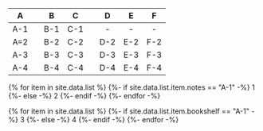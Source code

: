 |  A  |     |  B  |  C  |     |  D  |  E  |  F  |
| :-: | :-: | :-: | :-: | :-: | :-: | :-: | :-: |
| A-1 |     | B-1 | C-1 |     |  -  |  -  |  -  |
| A=2 |     | B-2 | C-2 |     | D-2 | E-2 | F-2 |
| A-3 |     | B-3 | C-3 |     | D-3 | E-3 | F-3 |
| A-4 |     | B-4 | C-4 |     | D-4 | E-4 | F-4 |

{% for item in site.data.list %}
{%- if site.data.list.item.notes == "A-1" -%}
1
{%- else -%}
2
{%- endif -%}
{%- endfor -%}

{% for item in site.data.list %}
{%- if site.data.list.item.bookshelf == "A-1" -%}
3
{%- else -%}
4
{%- endif -%}
{%- endfor -%}
